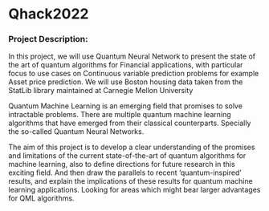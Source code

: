 # Qhack2022

### Project Description:
In this project, we will use Quantum Neural Network to present the state of the art of quantum
algorithms for Financial applications, with particular focus to use cases on Continuous variable prediction
problems for example Asset price prediction. We will use Boston housing data taken from the StatLib
library maintained at Carnegie Mellon University

Quantum Machine Learning is an emerging field that promises to solve intractable problems. There are
multiple quantum machine learning algorithms that have emerged from their classical counterparts.
Specially the so-called Quantum Neural Networks.

The aim of this project is to develop a clear understanding of the promises and limitations of the current
state-of-the-art of quantum algorithms for machine learning, also to define directions for future research
in this exciting field. And then draw the parallels to recent ‘quantum-inspired’ results, and explain the
implications of these results for quantum machine learning applications. Looking for areas which might
bear larger advantages for QML algorithms.
